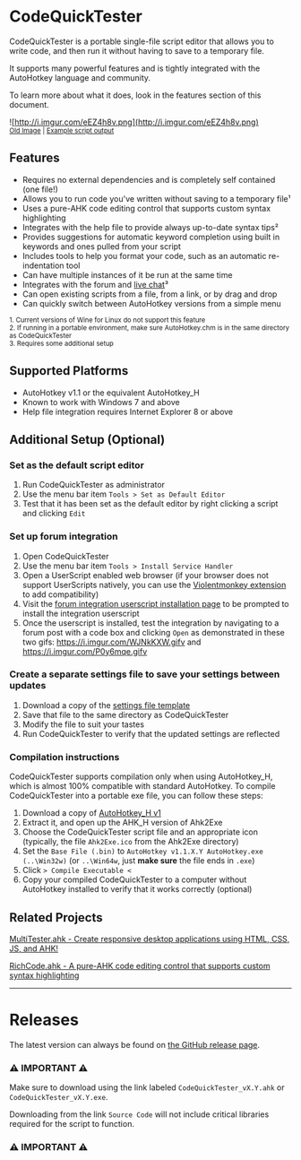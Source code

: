 # CodeQuickTester

CodeQuickTester is a portable single-file script editor that allows you to
write code, and then run it without having to save to a temporary file.

It supports many powerful features and is tightly integrated with the
AutoHotkey language and community.

To learn more about what it does, look in
the features section of this document.

![http://i.imgur.com/eEZ4h8v.png](http://i.imgur.com/eEZ4h8v.png)<br>
<sub>[Old Image](http://i.imgur.com/03W28It.png) | [Example script output](
http://i.imgur.com/QYmKnN4.png)</sub>


## Features

* Requires no external dependencies and is completely self contained (one file!)
* Allows you to run code you've written without saving to a temporary file&sup1;
* Uses a pure-AHK code editing control that supports custom syntax highlighting
* Integrates with the help file to provide always up-to-date syntax tips&sup2;
* Provides suggestions for automatic keyword completion using built in keywords
	and ones pulled from your script
* Includes tools to help you format your code, such as an automatic
	re-indentation tool
* Can have multiple instances of it be run at the same time
* Integrates with the forum and [live chat](
	https://autohotkey.com/boards/viewtopic.php?f=5&t=59)&sup3;
* Can open existing scripts from a file, from a link, or by drag and drop
* Can quickly switch between AutoHotkey versions from a simple menu
<sub>
1. Current versions of Wine for Linux do not support this feature<br>
2. If running in a portable environment, make sure AutoHotkey.chm is in
	the same directory as CodeQuickTester<br>
3. Requires some additional setup
</sub>


## Supported Platforms

* AutoHotkey v1.1 or the equivalent AutoHotkey_H
* Known to work with Windows 7 and above
* Help file integration requires Internet Explorer 8 or above


## Additional Setup (Optional)

### Set as the default script editor
<!-- spoiler -->
1. Run CodeQuickTester as administrator
2. Use the menu bar item `Tools > Set as Default Editor`
3. Test that it has been set as the default editor by right clicking a script
	and clicking `Edit`
<!-- /spoiler -->

### Set up forum integration
<!-- spoiler -->
1. Open CodeQuickTester
2. Use the menu bar item `Tools > Install Service Handler`
3. Open a UserScript enabled web browser (if your browser does not support
	UserScripts natively, you can use the [Violentmonkey extension](
	https://violentmonkey.github.io/about/) to add compatibility)
4. Visit the [forum integration userscript installation page](
	https://gist.github.com/G33kDude/d3d9e4fd7c739dab3527/raw/CodeBox2QuickTest.user.js)
	to be prompted to install the integration userscript
5. Once the userscript is installed, test the integration by navigating to a
	forum post with a code box and clicking `Open` as demonstrated in these two
	gifs: https://i.imgur.com/WJNkKXW.gifv and https://i.imgur.com/P0y6mqe.gifv
<!-- /spoiler -->

### Create a separate settings file to save your settings between updates
<!-- spoiler -->
1. Download a copy of the [settings file template](
	https://github.com/G33kDude/CodeQuickTester/blob/master/Settings.ini)
2. Save that file to the same directory as CodeQuickTester
3. Modify the file to suit your tastes
4. Run CodeQuickTester to verify that the updated settings are reflected
<!-- /spoiler -->

### Compilation instructions
<!-- spoiler -->
CodeQuickTester supports compilation only when using AutoHotkey_H, which is
almost 100% compatible with standard AutoHotkey. To compile CodeQuickTester
into a portable exe file, you can follow these steps:

1. Download a copy of [AutoHotkey_H v1](https://hotkeyit.github.io/v2/)
2. Extract it, and open up the AHK_H version of Ahk2Exe
3. Choose the CodeQuickTester script file and an appropriate icon (typically,
	the file `Ahk2Exe.ico` from the Ahk2Exe directory)
4. Set the `Base File (.bin)` to `AutoHotkey v1.1.X.Y AutoHotkey.exe
	(..\Win32w)` (or `..\Win64w`, just **make sure** the file ends in `.exe`)
5. Click `> Compile Executable <`
6. Copy your compiled CodeQuickTester to a computer without AutoHotkey
	installed to verify that it works correctly (optional)
<!-- /spoiler -->


## Related Projects

[MultiTester.ahk - Create responsive desktop applications using HTML, CSS, JS,
and AHK!](https://autohotkey.com/boards/viewtopic.php?p=190819)

[RichCode.ahk - A pure-AHK code editing control that supports custom syntax
highlighting](https://autohotkey.com/boards/viewtopic.php?p=190819)


---
# Releases

The latest version can always be found on [the GitHub release page](
https://github.com/G33kDude/CodeQuickTester/releases).

### &#9888; IMPORTANT &#9888;

Make sure to download using the link labeled `CodeQuickTester_vX.Y.ahk` or
`CodeQuickTester_vX.Y.exe`.

Downloading from the link `Source Code` will not include critical libraries
required for the script to function.

### &#9888; IMPORTANT &#9888;
